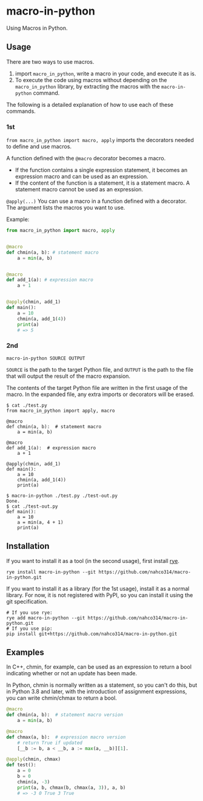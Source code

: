 # macro-in-python

Using Macros in Python.

## Usage

There are two ways to use macros.
1. import `macro_in_python`, write a macro in your code, and execute it as is.
2. To execute the code using macros without depending on the `macro_in_python` library, by extracting the macros with the `macro-in-python` command.

The following is a detailed explanation of how to use each of these commands.

### 1st
`from macro_in_python import macro, apply` imports the decorators needed to define and use macros.

A function defined with the `@macro` decorator becomes a macro.
- If the function contains a single expression statement, it becomes an expression macro and can be used as an expression.
- If the content of the function is a statement, it is a statement macro. A statement macro cannot be used as an expression.

`@apply(...)` You can use a macro in a function defined with a decorator. The argument lists the macros you want to use.

Example:
```python
from macro_in_python import macro, apply


@macro
def chmin(a, b): # statement macro
    a = min(a, b)


@macro
def add_1(a): # expression macro
    a + 1


@apply(chmin, add_1)
def main():
    a = 10
    chmin(a, add_1(4))
    print(a)
    # => 5
```

### 2nd

```
macro-in-python SOURCE OUTPUT
```
`SOURCE` is the path to the target Python file, and `OUTPUT` is the path to the file that will output the result of the macro expansion.

The contents of the target Python file are written in the first usage of the macro. In the expanded file, any extra imports or decorators will be erased.

````
$ cat ./test.py
from macro_in_python import apply, macro

@macro
def chmin(a, b):  # statement macro
    a = min(a, b)

@macro
def add_1(a):  # expression macro
    a + 1

@apply(chmin, add_1)
def main():
    a = 10
    chmin(a, add_1(4))
    print(a)

$ macro-in-python ./test.py ./test-out.py
Done.
$ cat ./test-out.py
def main():
    a = 10
    a = min(a, 4 + 1)
    print(a)
````

## Installation
If you want to install it as a tool (in the second usage), first install [rye](https://rye-up.com/guide/installation/).
```commandline
rye install macro-in-python --git https://github.com/nahco314/macro-in-python.git
````

If you want to install it as a library (for the 1st usage), install it as a normal library. For now, it is not registered with PyPI, so you can install it using the git specification.
```
# If you use rye:
rye add macro-in-python --git https://github.com/nahco314/macro-in-python.git
# If you use pip:
pip install git+https://github.com/nahco314/macro-in-python.git
```

## Examples
In C++, chmin, for example, can be used as an expression to return a bool indicating whether or not an update has been made.

In Python, chmin is normally written as a statement, so you can't do this, but in Python 3.8 and later, with the introduction of assignment expressions, you can write chmin/chmax to return a bool.

```python
@macro
def chmin(a, b):  # statement macro version
    a = min(a, b)

@macro
def chmax(a, b):  # expression macro version
    # return True if updated
    [__b := b, a < __b, a := max(a, __b)][1].

@apply(chmin, chmax)
def test():
    a = 0
    b = 0
    chmin(a, -3)
    print(a, b, chmax(b, chmax(a, 3)), a, b)
    # => -3 0 True 3 True
```
